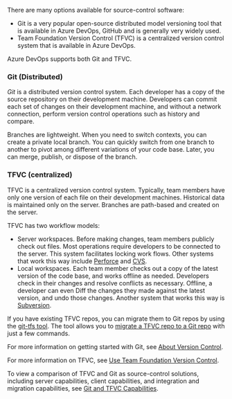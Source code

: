 

There are many options available for source-control software:

- Git is a very popular open-source distributed model versioning tool that is available in Azure DevOps, GitHub and is generally very widely used.
- Team Foundation Version Control (TFVC) is a centralized version control system that is available in Azure DevOps. 

Azure DevOps supports both Git and TFVC.


### Git (Distributed)

*Git* is a distributed version control system. Each developer has a copy of the source repository on their development machine. Developers can commit each set of changes on their development machine, and without a network connection, perform version control operations such as history and compare. 

Branches are lightweight. When you need to switch contexts, you can create a private local branch. You can quickly switch from one branch to another to pivot among different variations of your code base. Later, you can merge, publish, or dispose of the branch.

### TFVC (centralized)

TFVC is a centralized version control system. Typically, team members have only one version of each file on their development machines. Historical data is maintained only on the server. Branches are path-based and created on the server.

TFVC has two workflow models:

-  Server workspaces. Before making changes, team members publicly check out files. Most operations require developers to be connected to the server. This system facilitates locking work flows. Other systems that work this way include [Perforce](https://www.perforce.com/) and [CVS](http://www.nongnu.org/cvs/).
-  Local workspaces. Each team member checks out a copy of the latest version of the code base, and works offline as needed. Developers check in their changes and resolve conflicts as necessary. Offline, a developer can even Diff the changes they made against the latest version, and undo those changes. Another system that works this way is [Subversion](https://subversion.apache.org/).


If you have existing TFVC repos, you can migrate them to Git repos by using the [git-tfs tool](https://github.com/git-tfs/git-tfs). The tool allows you to [migrate a TFVC repo to a Git repo](https://github.com/git-tfs/git-tfs/blob/master/doc/usecases/migrate_tfs_to_git.md) with just a few commands.

For more information on getting started with Git, see [About Version Control](https://git-scm.com/book/en/v2/Getting-Started-About-Version-Control).

For more information on TFVC, see [Use Team Foundation Version Control](https://www.visualstudio.com/en-us/docs/tfvc/overview).

To view a comparison of TFVC and Git as source-control solutions, including server capabilities, client capabilities, and integration and migration capabilities, see [Git and TFVC Capabilities](https://www.visualstudio.com/en-us/docs/tfvc/comparison-git-tfvc#git-and-tfvc-capabilities).

